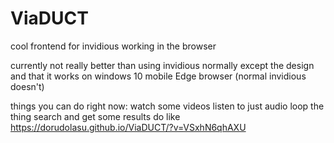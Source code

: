 # ViaDUCT
cool frontend for invidious working in the browser

currently not really better than using invidious normally except the design and that it works on windows 10 mobile Edge browser (normal invidious doesn't)

things you can do right now:
watch some videos
listen to just audio
loop the thing
search and get some results
do like https://dorudolasu.github.io/ViaDUCT/?v=VSxhN6qhAXU

